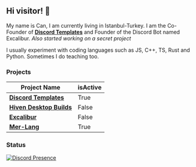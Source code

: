 ## Hi visitor! 👋
My name is Can, I am currently living in  Istanbul-Turkey. I am the Co-Founder of **[Discord Templates](https://discordtemplates.com)** and Founder of the Discord Bot named Excalibur.  _Also started working on a secret project_

I usually experiment with coding languages such as JS, C++, TS, Rust and Python. Sometimes I do teaching too.

### Projects
|                    Project Name                                                    | isActive |
| ---------------------------------------------------------------------------------- | -------- |
| **[Discord Templates](https://discordtemplates.com)**                              |   True   |
| **[Hiven Desktop Builds](https://github.com/CanCodes/Hiven-Desktop-Builds)**       |   False  |
| **[Excalibur](https://top.gg/bot/582998920217493640)**                             |   False  |
| **[Mer-Lang](https://github.com/CanCodes/mer)**                                    |   True   |

### Status
[![Discord Presence](https://lanyard-profile-readme.vercel.app/api/316641074967871500)](https://discord.com/users/316641074967871500)


<!--
- 🔭 currently working on
**[Discord Templates](https://discordtemplates.com)**
- 🌱 I’m currently learning ...

- 👯 I’m looking to collaborate on ...

- 🤔 I’m looking for help with ...

- 💬 Ask me about ...

- 📫 How to reach me: ...

- 😄 Pronouns: ...

- ⚡ Fun fact: ...
-->
